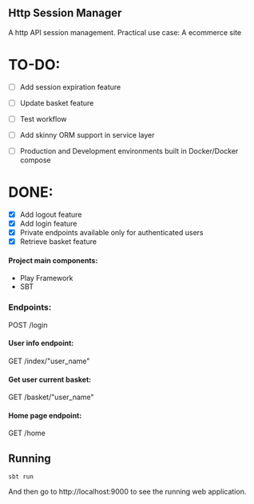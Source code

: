 
## Http Session Manager
A http API session management.
Practical use case: A ecommerce site


# TO-DO:
- [ ] Add session expiration feature
- [ ] Update basket feature
- [ ] Test workflow
- [ ] Add skinny ORM support in service layer
- [ ] Production and Development environments built in Docker/Docker compose


# DONE:
- [x] Add logout feature
- [x] Add login feature
- [x] Private endpoints available only for authenticated users
- [x] Retrieve basket feature

#### Project main components:
* Play Framework
* SBT

### Endpoints:
POST /login 

#### User info endpoint:

GET  /index/"user_name" 

#### Get user current basket:

GET  /basket/"user_name"


#### Home page endpoint:
GET  /home


## Running

```
sbt run
```

And then go to http://localhost:9000 to see the running web application.

